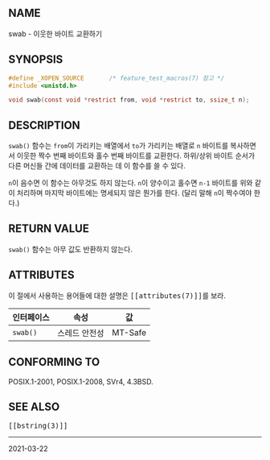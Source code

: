 ## NAME

swab - 이웃한 바이트 교환하기

## SYNOPSIS

```c
#define _XOPEN_SOURCE       /* feature_test_macros(7) 참고 */
#include <unistd.h>

void swab(const void *restrict from, void *restrict to, ssize_t n);
```

## DESCRIPTION

`swab()` 함수는 `from`이 가리키는 배열에서 `to`가 가리키는 배열로 `n` 바이트를 복사하면서 이웃한 짝수 번째 바이트와 홀수 번째 바이트를 교환한다. 하위/상위 바이트 순서가 다른 머신들 간에 데이터를 교환하는 데 이 함수를 쓸 수 있다.

`n`이 음수면 이 함수는 아무것도 하지 않는다. `n`이 양수이고 홀수면 `n-1` 바이트를 위와 같이 처리하며 마지막 바이트에는 명세되지 않은 뭔가를 한다. (달리 말해 `n`이 짝수여야 한다.)

## RETURN VALUE

`swab()` 함수는 아무 값도 반환하지 않는다.

## ATTRIBUTES

이 절에서 사용하는 용어들에 대한 설명은 <tt>[[attributes(7)]]</tt>를 보라.

| 인터페이스 | 속성 | 값 |
| --- | --- | --- |
| `swab()` | 스레드 안전성 | MT-Safe |

## CONFORMING TO

POSIX.1-2001, POSIX.1-2008, SVr4, 4.3BSD.

## SEE ALSO

<tt>[[bstring(3)]]</tt>

----

2021-03-22

